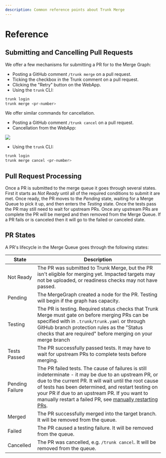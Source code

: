 ```yaml
---
description: Common reference points about Trunk Merge
---
```


# Reference

## Submitting and Cancelling Pull Requests

We offer a few mechanisms for submitting a PR for to the Merge Graph:

- Posting a GitHub comment `/trunk merge` on a pull request.
- Ticking the checkbox in the Trunk comment on a pull request.
- Clicking the "Retry" button on the WebApp.
- Using the `trunk` CLI:

```sh
trunk login
trunk merge <pr-number>
```

We offer similar commands for cancellation.

- Posting a GitHub comment `/trunk cancel` on a pull request.
- Cancellation from the WebApp:

![ ](https://682515401-files.gitbook.io/~/files/v0/b/gitbook-x-prod.appspot.com/o/spaces%2F61Ep9MrYBkJa0Yq3zS1s%2Fuploads%2FB3iNMFKaJcDI7DOso2cR%2Fimage.png?alt=media&token=016dc503-b4d9-43d0-b965-4931548c0a51)

- Using the `trunk` CLI:

```sh
trunk login
trunk merge cancel <pr-number>
```

## Pull Request Processing

Once a PR is submitted to the merge queue it goes through several states. First it starts as _Not Ready_ until all of the required conditions to submit it are met. Once ready, the PR moves to the _Pending_ state, waiting for a Merge Queue to pick it up, and then enters the _Testing_ state. Once the tests pass the PR may still need to wait for upstream PRs. Once any upstream PRs are complete the PR will be merged and then removed from the Merge Queue. If a PR fails or is canceled then it will go to the failed or canceled state.

## PR States

A PR's lifecycle in the Merge Queue goes through the following states:

| State           | Description                                                                                                                                                                                                                                                                                                                                                                      |
| --------------- | -------------------------------------------------------------------------------------------------------------------------------------------------------------------------------------------------------------------------------------------------------------------------------------------------------------------------------------------------------------------------------- |
| Not Ready       | The PR was submitted to Trunk Merge, but the PR isn't eligible for merging yet. Impacted targets may not be uploaded, or readiness checks may not have passed.                                                                                                                                                                                                                   |
| Pending         | The MergeGraph created a node for the PR. Testing will begin if the graph has capacity.                                                                                                                                                                                                                                                                                          |
| Testing         | The PR is testing. Required status checks that Trunk Merge must gate on before merging PRs can be specified with in `.trunk/trunk.yaml` or through GitHub branch protection rules as the "Status checks that are required" before merging on your merge branch                                                                                                                   |
| Tests Passed    | The PR successfully passed tests. It may have to wait for upstream PRs to complete tests before merging.                                                                                                                                                                                                                                                                         |
| Pending Failure | The PR failed tests. The cause of failures is still indeterminate - it may be due to an upstream PR, or due to the current PR. It will wait until the root cause of tests has been determined, and restart testing on your PR if due to an upstream PR. If you want to manually restart a failed PR, see [manually restarting PRs](using-the-merge-ui.md#restarting-failed-prs). |
| Merged          | The PR successfully merged into the target branch. It will be removed from the queue.                                                                                                                                                                                                                                                                                            |
| Failed          | The PR caused a testing failure. It will be removed from the queue.                                                                                                                                                                                                                                                                                                              |
| Cancelled       | The PR was cancelled, e.g. `/trunk cancel`. It will be removed from the queue.                                                                                                                                                                                                                                                                                                   |
